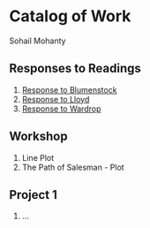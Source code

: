 # Catalog of Work

Sohail Mohanty

## Responses to Readings

1. [Response to Blumenstock](https://github.com/SohailMohanty4/workshop1/blob/master/blumenstock.md)
2. [Response to Lloyd](https://github.com/SohailMohanty4/workshop1/blob/master/lloyd.md)
2. [Response to Wardrop](https://github.com/SohailMohanty4/workshop1/blob/master/Wardrop.md)


## Workshop

1. Line Plot
2. The Path of Salesman - Plot

## Project 1

1. ...
